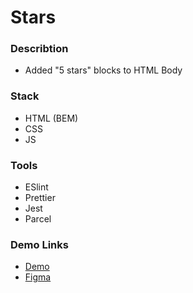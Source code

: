 # Stars

### Describtion

- Added "5 stars" blocks to HTML Body

### Stack

- HTML (BEM)
- CSS
- JS

### Tools

- ESlint
- Prettier
- Jest
- Parcel

### Demo Links

- [Demo](https://AndriiZakharenko.github.io/stars/)
- [Figma](https://www.figma.com/design/ojkArVazq7vsX0nbpn9CxZ/Moyo-%2F-Catalog-(ENG)?node-id=11325-2960&p=f&t=HbfuIxLbE1Um7IZY-0)
